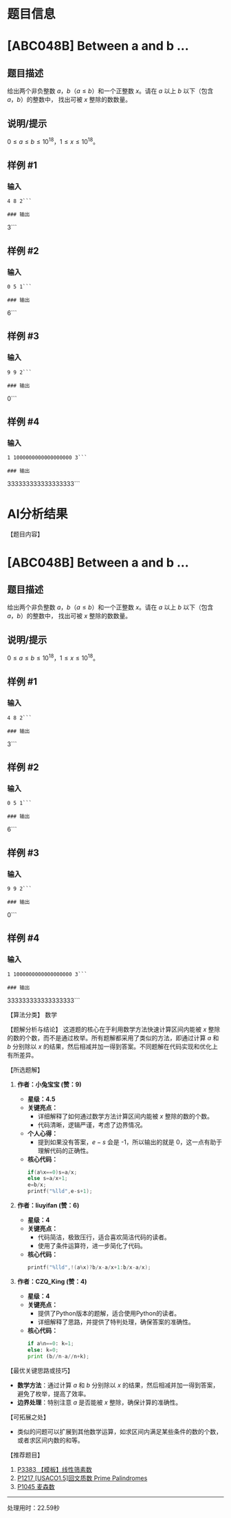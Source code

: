 # 题目信息

# [ABC048B] Between a and b ...

## 题目描述

给出两个非负整数 $a$，$b$（$a≤b$）和一个正整数 $x$。请在 $a$ 以上 $b$ 以下（包含 $a$，$b$）的整数中， 找出可被 $x$ 整除的数数量。

## 说明/提示

$0 ≤ a ≤ b ≤ 10^{18}$，$1 ≤ x ≤ 10^{18}$。

## 样例 #1

### 输入

```
4 8 2```

### 输出

```
3```

## 样例 #2

### 输入

```
0 5 1```

### 输出

```
6```

## 样例 #3

### 输入

```
9 9 2```

### 输出

```
0```

## 样例 #4

### 输入

```
1 1000000000000000000 3```

### 输出

```
333333333333333333```

# AI分析结果

【题目内容】
# [ABC048B] Between a and b ...

## 题目描述

给出两个非负整数 $a$，$b$（$a≤b$）和一个正整数 $x$。请在 $a$ 以上 $b$ 以下（包含 $a$，$b$）的整数中， 找出可被 $x$ 整除的数数量。

## 说明/提示

$0 ≤ a ≤ b ≤ 10^{18}$，$1 ≤ x ≤ 10^{18}$。

## 样例 #1

### 输入

```
4 8 2```

### 输出

```
3```

## 样例 #2

### 输入

```
0 5 1```

### 输出

```
6```

## 样例 #3

### 输入

```
9 9 2```

### 输出

```
0```

## 样例 #4

### 输入

```
1 1000000000000000000 3```

### 输出

```
333333333333333333```

【算法分类】
数学

【题解分析与结论】
这道题的核心在于利用数学方法快速计算区间内能被 $x$ 整除的数的个数，而不是通过枚举。所有题解都采用了类似的方法，即通过计算 $a$ 和 $b$ 分别除以 $x$ 的结果，然后相减并加一得到答案。不同题解在代码实现和优化上有所差异。

【所选题解】
1. **作者：小兔宝宝 (赞：9)**
   - **星级：4.5**
   - **关键亮点：**
     - 详细解释了如何通过数学方法计算区间内能被 $x$ 整除的数的个数。
     - 代码清晰，逻辑严谨，考虑了边界情况。
   - **个人心得：**
     - 提到如果没有答案，$e-s$ 会是 -1，所以输出的就是 0，这一点有助于理解代码的正确性。
   - **核心代码：**
     ```cpp
     if(a%x==0)s=a/x;
     else s=a/x+1;
     e=b/x;
     printf("%lld",e-s+1);
     ```

2. **作者：liuyifan (赞：6)**
   - **星级：4**
   - **关键亮点：**
     - 代码简洁，极致压行，适合喜欢简洁代码的读者。
     - 使用了条件运算符，进一步简化了代码。
   - **核心代码：**
     ```cpp
     printf("%lld",!(a%x)?b/x-a/x+1:b/x-a/x);
     ```

3. **作者：CZQ_King (赞：4)**
   - **星级：4**
   - **关键亮点：**
     - 提供了Python版本的题解，适合使用Python的读者。
     - 详细解释了思路，并提供了特判处理，确保答案的准确性。
   - **核心代码：**
     ```python
     if a%n==0: k=1;
     else: k=0;
     print (b//n-a//n+k);
     ```

【最优关键思路或技巧】
- **数学方法**：通过计算 $a$ 和 $b$ 分别除以 $x$ 的结果，然后相减并加一得到答案，避免了枚举，提高了效率。
- **边界处理**：特别注意 $a$ 是否能被 $x$ 整除，确保计算的准确性。

【可拓展之处】
- 类似的问题可以扩展到其他数学运算，如求区间内满足某些条件的数的个数，或者求区间内数的和等。

【推荐题目】
1. [P3383 【模板】线性筛素数](https://www.luogu.com.cn/problem/P3383)
2. [P1217 [USACO1.5]回文质数 Prime Palindromes](https://www.luogu.com.cn/problem/P1217)
3. [P1045 麦森数](https://www.luogu.com.cn/problem/P1045)

---
处理用时：22.59秒